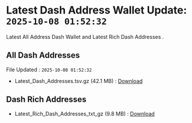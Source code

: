 # Latest Dash Address Wallet Update: `2025-10-08 01:52:32`

Latest All Address Dash Wallet and Latest Rich Dash Addresses .

## All Dash Addresses

File Updated : `2025-10-08 01:52:32`

- Latest_Dash_Addresses.tsv.gz (42.1 MB) : [Download](https://github.com/Pymmdrza/Rich-Address-Wallet/releases/tag/Dash)

## Dash Rich Addresses

- Latest_Rich_Dash_Addresses_txt_gz (9.8 MB) : [Download](https://github.com/Pymmdrza/Rich-Address-Wallet/releases/tag/Dash)
